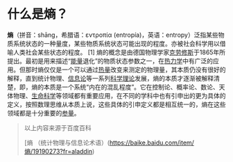 # 什么是熵？



**熵**（拼音：shāng，希腊语：εντροπία (entropía)，英语：entropy）泛指某些物质系统状态的一种量度，某些物质系统状态可能出现的程度。亦被社会科学用以借喻人类社会某些状态的程度。 [1] 熵的概念是由德国物理学家[克劳修斯](https://baike.baidu.com/item/克劳修斯/1254238)于1865年所提出。最初是用来描述“[能量](https://baike.baidu.com/item/能量/13016314)退化”的物质状态参数之一，在[热力学](https://baike.baidu.com/item/热力学/60326)中有广泛的应用。但那时熵仅仅是一个可以通过[热量](https://baike.baidu.com/item/热量/1137730)改变来测定的物理量，其本质仍没有很好的解释，直到统计物理、[信息论](https://baike.baidu.com/item/信息论/302185)等一系列[科学理论](https://baike.baidu.com/item/科学理论/330498)发展，熵的本质才逐渐被解释清楚，即，熵的本质是一个系统“内在的混乱程度”。它在控制论、概率论、数论、天体物理、[生命科学](https://baike.baidu.com/item/生命科学/80506)等领域都有重要应用，在不同的学科中也有引申出的更为具体的定义，按照数理思维从本质上说，这些具体的引申定义都是相互统一的，熵在这些领域都是十分重要的[参量](https://baike.baidu.com/item/参量/6114886)。

> 以上内容来源于百度百科
>
> [熵 （统计物理与信息论术语）(https://baike.baidu.com/item/熵/19190273?fr=aladdin)



